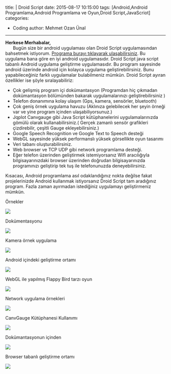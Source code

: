 title: |
	Droid Script
date: 2015-08-17 10:15:00
tags: [Android,Android Programlama,Android Programlama ve Oyun,Droid Script,JavaScriot]
categories:
  -  Coding
author: Mehmet Ozan Ünal
---

**Herkese Merhabalar,**  
      Bugün size bir android uygulaması olan Droid Script uygulamasından bahsetmek istiyorum. [Programa burayı tıklayarak ulaşabilirsiniz](https://play.google.com/store/apps/details?id=com.smartphoneremote.androidscriptfree). Bu uygulama bana göre en iyi android uygulamasıdır. Droid Script java script tabanlı Android uygulama geliştirme uygulamasıdır. Bu program sayesinde android üzerinde android için kolayca uygulama geliştirebilirsiniz. Bunu yapabileceğiniz farklı uygulamalar bulabilmeniz mümkün. Droid Script ayıran özellikler ise şöyle sıralayabiliriz:  

<!-- more -->  

*   Çok gelişmiş program içi dokümantasyon (Programdan hiç çıkmadan dokümantasyon bölümünden bakarak uygulamalarınızı geliştirebilirsiniz )
*   Telefon donanımına kolay ulaşım (Gps, kamera, sensörler, bluetooth)
*   Çok geniş örnek uygulama havuzu (Aklınıza gelebilecek her şeyin örneği var ve yine program içinden ulaşabiliyorsunuz.)
*   Jqplot Canvgauge gibi Java Script kütüphanelerini uygulamalarınızda gömülü olarak kullanabilirsiniz.( Gerçek zamanlı sensör grafikleri çizdirebilir, çeşitli Gauge ekleyebilirsiniz.)
*   Google Speech Recognition ve Google Text to Speech desteği
*   WebGL sayesinde yüksek performanslı yüksek görsellikte oyun tasarımı
*   Veri tabanı oluşturabilirsiniz.
*   Web browser ve TCP UDP gibi network programlama desteği.
*   Eğer telefon üzerinden geliştirmek istemiyorsanız Wifi aracılığıyla bilgisayarınızdaki browser üzerinden doğrudan bilgisayarınızda programınızı geliştirip tek tuş ile telefonunuzda deneyebilirsiniz.

Kısacası, Android programlama asıl odaklandığınız nokta değilse fakat projelerinizde Android kullanmak istiyorsanız Droid Script tam aradığınız program. Fazla zaman ayırmadan istediğiniz uygulamayı geliştirmeniz mümkün.



Örnekler

![](https://2.bp.blogspot.com/-EOzaab7ReI8/VdGEWcydNsI/AAAAAAAANFA/aOOVTXFPXMA/s720/Screenshot_2015-08-17-09-10-10.png)

Dokümentasyonu

![](https://2.bp.blogspot.com/-IJY68wYgbXc/VdGEWVSt_vI/AAAAAAAANFA/yPswf4ZGR2I/s720/Screenshot_2015-08-17-09-10-01.png)

Kamera örnek uygulama

![](https://3.bp.blogspot.com/-BMNhCUde3Ro/VdGEWaaLwyI/AAAAAAAANFA/3IpD-1IKBuo/s720/Screenshot_2015-08-17-09-12-18.png)

Android içindeki geliştirme ortamı

![](https://1.bp.blogspot.com/-ymvyMJtedNc/VdGEWUBH3NI/AAAAAAAANFA/SNnzuLD7cd0/s720/Screenshot_2015-08-17-09-12-10.png)

WebGL ile yapılmış Flappy Bird tarzı oyun

![](https://2.bp.blogspot.com/-Fl9NRVNWUQc/VdGEWTTrLMI/AAAAAAAANFA/FK7CA4uF0Gs/s720/Screenshot_2015-08-17-09-11-46.png)

Network uygulama örnekleri

![](https://4.bp.blogspot.com/-Jzq9va4rxT8/VdGEWX4AYRI/AAAAAAAANFA/5Vv57AVjjN8/s720/Screenshot_2015-08-17-09-11-04.png)

CanvGauge Kütüphanesi Kullanımı

![](https://1.bp.blogspot.com/-XlWanA_4-1U/VdGEWbMB8PI/AAAAAAAANFA/lrhGgp2N7Io/s720/Screenshot_2015-08-17-09-10-55.png)

Dokümantasyonun içinden

![](https://2.bp.blogspot.com/-D--Q_q4XERI/VdGEWXS9QeI/AAAAAAAANFA/LWLblYyGfpc/s720/Screenshot_2015-08-17-09-10-28.png)


Browser tabanlı geliştirme ortamı

![](https://4.bp.blogspot.com/-1vpqta2xoqw/VdGDNe_SOMI/AAAAAAAANBI/vFI7vFk_k5o/s400/Capture.JPG)